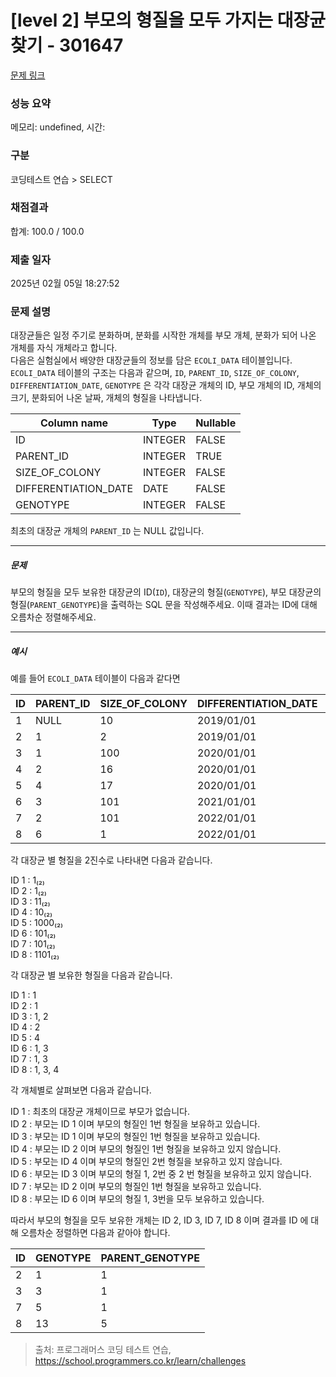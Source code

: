 # [level 2] 부모의 형질을 모두 가지는 대장균 찾기 - 301647 

[문제 링크](https://school.programmers.co.kr/learn/courses/30/lessons/301647) 

### 성능 요약

메모리: undefined, 시간: 

### 구분

코딩테스트 연습 > SELECT

### 채점결과

합계: 100.0 / 100.0

### 제출 일자

2025년 02월 05일 18:27:52

### 문제 설명

<p>대장균들은 일정 주기로 분화하며, 분화를 시작한 개체를 부모 개체, 분화가 되어 나온 개체를 자식 개체라고 합니다.<br>
다음은 실험실에서 배양한 대장균들의 정보를 담은 <code>ECOLI_DATA</code> 테이블입니다. <code>ECOLI_DATA</code> 테이블의 구조는 다음과 같으며,  <code>ID</code>, <code>PARENT_ID</code>, <code>SIZE_OF_COLONY</code>, <code>DIFFERENTIATION_DATE</code>, <code>GENOTYPE</code> 은 각각 대장균 개체의 ID, 부모 개체의 ID, 개체의 크기, 분화되어 나온 날짜, 개체의 형질을 나타냅니다.</p>
<table class="table">
        <thead><tr>
<th>Column name</th>
<th>Type</th>
<th>Nullable</th>
</tr>
</thead>
        <tbody><tr>
<td>ID</td>
<td>INTEGER</td>
<td>FALSE</td>
</tr>
<tr>
<td>PARENT_ID</td>
<td>INTEGER</td>
<td>TRUE</td>
</tr>
<tr>
<td>SIZE_OF_COLONY</td>
<td>INTEGER</td>
<td>FALSE</td>
</tr>
<tr>
<td>DIFFERENTIATION_DATE</td>
<td>DATE</td>
<td>FALSE</td>
</tr>
<tr>
<td>GENOTYPE</td>
<td>INTEGER</td>
<td>FALSE</td>
</tr>
</tbody>
      </table>
<p>최초의 대장균 개체의 <code>PARENT_ID</code> 는 NULL 값입니다.</p>

<hr>

<h5>문제</h5>

<p>부모의 형질을 모두 보유한 대장균의 ID(<code>ID</code>), 대장균의 형질(<code>GENOTYPE</code>), 부모 대장균의 형질(<code>PARENT_GENOTYPE</code>)을 출력하는 SQL 문을 작성해주세요. 이때 결과는 ID에 대해 오름차순 정렬해주세요.</p>

<hr>

<h5>예시</h5>

<p>예를 들어 <code>ECOLI_DATA</code> 테이블이 다음과 같다면</p>
<table class="table">
        <thead><tr>
<th>ID</th>
<th>PARENT_ID</th>
<th>SIZE_OF_COLONY</th>
<th>DIFFERENTIATION_DATE</th>
<th>GENOTYPE</th>
</tr>
</thead>
        <tbody><tr>
<td>1</td>
<td>NULL</td>
<td>10</td>
<td>2019/01/01</td>
<td>1</td>
</tr>
<tr>
<td>2</td>
<td>1</td>
<td>2</td>
<td>2019/01/01</td>
<td>1</td>
</tr>
<tr>
<td>3</td>
<td>1</td>
<td>100</td>
<td>2020/01/01</td>
<td>3</td>
</tr>
<tr>
<td>4</td>
<td>2</td>
<td>16</td>
<td>2020/01/01</td>
<td>2</td>
</tr>
<tr>
<td>5</td>
<td>4</td>
<td>17</td>
<td>2020/01/01</td>
<td>8</td>
</tr>
<tr>
<td>6</td>
<td>3</td>
<td>101</td>
<td>2021/01/01</td>
<td>5</td>
</tr>
<tr>
<td>7</td>
<td>2</td>
<td>101</td>
<td>2022/01/01</td>
<td>5</td>
</tr>
<tr>
<td>8</td>
<td>6</td>
<td>1</td>
<td>2022/01/01</td>
<td>13</td>
</tr>
</tbody>
      </table>
<p>각 대장균 별 형질을 2진수로 나타내면 다음과 같습니다.</p>

<p>ID 1 : 1₍₂₎<br>
ID 2 : 1₍₂₎<br>
ID 3 : 11₍₂₎<br>
ID 4 : 10₍₂₎<br>
ID 5 : 1000₍₂₎<br>
ID 6 : 101₍₂₎<br>
ID 7 : 101₍₂₎<br>
ID 8 : 1101₍₂₎</p>

<p>각 대장균 별 보유한 형질을 다음과 같습니다.</p>

<p>ID 1 : 1<br>
ID 2 : 1<br>
ID 3 : 1, 2<br>
ID 4 : 2<br>
ID 5 : 4<br>
ID 6 : 1, 3<br>
ID 7 : 1, 3<br>
ID 8 : 1, 3, 4</p>

<p>각 개체별로 살펴보면 다음과 같습니다.</p>

<p>ID 1 : 최초의 대장균 개체이므로 부모가 없습니다.<br>
ID 2 : 부모는 ID 1 이며 부모의 형질인 1번 형질을 보유하고 있습니다.<br>
ID 3 : 부모는 ID 1 이며 부모의 형질인 1번 형질을 보유하고 있습니다.<br>
ID 4 : 부모는 ID 2 이며 부모의 형질인 1번 형질을 보유하고 있지 않습니다.<br>
ID 5 : 부모는 ID 4 이며 부모의 형질인 2번 형질을 보유하고 있지 않습니다.<br>
ID 6 : 부모는 ID 3 이며 부모의 형질 1, 2번 중 2 번 형질을 보유하고 있지 않습니다.<br>
ID 7 : 부모는 ID 2 이며 부모의 형질인 1번 형질을 보유하고 있습니다.<br>
ID 8 : 부모는 ID 6 이며 부모의 형질 1, 3번을 모두 보유하고 있습니다.</p>

<p>따라서 부모의 형질을 모두 보유한 개체는 ID 2, ID 3, ID 7, ID 8 이며 결과를 ID 에 대해 오름차순 정렬하면 다음과 같아야 합니다.</p>
<table class="table">
        <thead><tr>
<th>ID</th>
<th>GENOTYPE</th>
<th>PARENT_GENOTYPE</th>
</tr>
</thead>
        <tbody><tr>
<td>2</td>
<td>1</td>
<td>1</td>
</tr>
<tr>
<td>3</td>
<td>3</td>
<td>1</td>
</tr>
<tr>
<td>7</td>
<td>5</td>
<td>1</td>
</tr>
<tr>
<td>8</td>
<td>13</td>
<td>5</td>
</tr>
</tbody>
      </table>

> 출처: 프로그래머스 코딩 테스트 연습, https://school.programmers.co.kr/learn/challenges